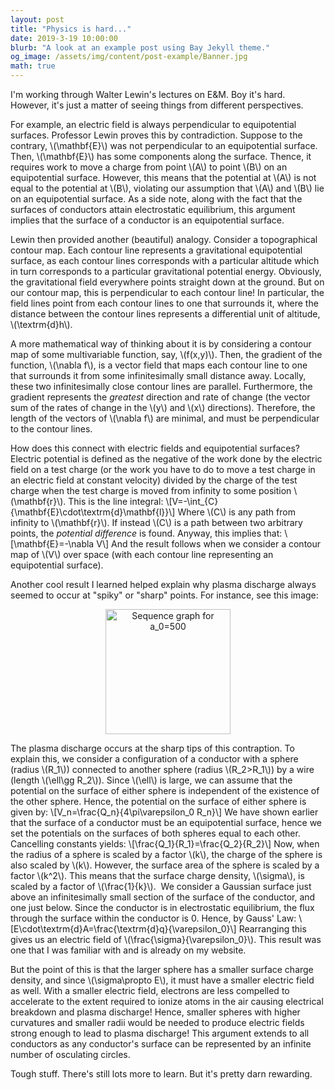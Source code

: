 ```yaml
---
layout: post
title: "Physics is hard..."
date: 2019-3-19 10:00:00
blurb: "A look at an example post using Bay Jekyll theme."
og_image: /assets/img/content/post-example/Banner.jpg
math: true
---
```


I'm working through Walter Lewin's lectures on E&M. Boy it's hard. However, it's just a matter of seeing things from different perspectives.

For example, an electric field is always perpendicular to equipotential surfaces. Professor Lewin proves this by contradiction. Suppose to the contrary, \\(\mathbf{E}\\) was not perpendicular to an equipotential surface. Then, \\(\mathbf{E}\\) has some components along the surface. Thence, it requires work to move a charge from point \\(A\\) to point \\(B\\) on an equipotential surface. However, this means that the potential at \\(A\\) is not equal to the potential at \\(B\\), violating our assumption that \\(A\\) and \\(B\\) lie on an equipotential surface. As a side note, along with the fact that the surfaces of conductors attain electrostatic equilibrium, this argument implies that the surface of a conductor is an equipotential surface.

Lewin then provided another (beautiful) analogy. Consider a topographical contour map. Each contour line represents a gravitational equipotential surface, as each contour lines corresponds with a particular altitude which in turn corresponds to a particular gravitational potential energy. Obviously, the gravitational field everywhere points straight down at the ground. But on our contour map, this is perpendicular to each contour line! In particular, the field lines point from each contour lines to one that surrounds it, where the distance between the contour lines represents a differential unit of altitude, \\(\textrm{d}h\\).

A more mathematical way of thinking about it is by considering a contour map of some multivariable function, say, \\(f(x,y)\\). Then, the gradient of the function, \\(\nabla f\\), is a vector field that maps each contour line to one that surrounds it from some infinitesimally small distance away. Locally, these two infinitesimally close contour lines are parallel. Furthermore, the gradient represents the *greatest* direction and rate of change (the vector sum of the rates of change in the \\(y\\) and \\(x\\) directions). Therefore, the length of the vectors of \\(\nabla f\\) are minimal, and must be perpendicular to the contour lines.

How does this connect with electric fields and equipotential surfaces? Electric potential is defined as the negative of the work done by the electric field on a test charge (or the work you have to do to move a test charge in an electric field at constant velocity) divided by the charge of the test charge when the test charge is moved from infinity to some position \\(\mathbf{r}\\). This is the line integral:
\\[V=-\int_{C}{\mathbf{E}\cdot\textrm{d}\mathbf{l}}\\]
Where \\(C\\) is any path from infinity to \\(\mathbf{r}\\). If instead \\(C\\) is a path between two arbitrary points, the *potential difference* is found. Anyway, this implies that:
\\[\mathbf{E}=-\nabla V\\]
And the result follows when we consider a contour map of \\(V\\) over space (with each contour line representing an equipotential surface).

Another cool result I learned helped explain why plasma discharge always seemed to occur at "spiky" or "sharp" points. For instance, see this image:
<div style="text-align: center;">
<img src="/bay/myassets/images/2019-3-19-Physics-is-hard-images/corona-discharge.jpg" alt="Sequence graph for a_0=500" width="200px">
</div>

The plasma discharge occurs at the sharp tips of this contraption. To explain this, we consider a configuration of a conductor with a sphere (radius \\(R_1\\)) connected to another sphere (radius \\(R_2>R_1\\)) by a wire (length \\(\ell\gg R_2\\)). Since \\(\ell\\) is large, we can assume that the potential on the surface of either sphere is independent of the existence of the other sphere. Hence, the potential on the surface of either sphere is given by:
\\[V_n=\frac{Q_n}{4\pi\varepsilon_0 R_n}\\]
We have shown earlier that the surface of a conductor must be an equipotential surface, hence we set the potentials on the surfaces of both spheres equal to each other. Cancelling constants yields:
\\[\frac{Q_1}{R_1}=\frac{Q_2}{R_2}\\]
Now, when the radius of a sphere is scaled by a factor \\(k\\), the charge of the sphere is also scaled by \\(k\\). However, the surface area of the sphere is scaled by a factor \\(k^2\\). This means that the surface charge density, \\(\sigma\\), is scaled by a factor of \\(\frac{1}{k}\\).
​
We consider a Gaussian surface just above an infinitesimally small section of the surface of the conductor, and one just below. Since the conductor is in electrostatic equilibrium, the flux through the surface within the conductor is 0. Hence, by Gauss' Law:
\\[E\cdot\textrm{d}A=\frac{\textrm{d}q}{\varepsilon_0}\\] 
Rearranging this gives us an electric field of \\(\frac{\sigma}{\varepsilon_0}\\). This result was one that I was familiar with and is already on my website.

But the point of this is that the larger sphere has a smaller surface charge density, and since \\(\sigma\propto E\\), it must have a smaller electric field as well. With a smaller electric field, electrons are less compelled to accelerate to the extent required to ionize atoms in the air causing electrical breakdown and plasma discharge! Hence, smaller spheres with higher curvatures and smaller radii would be needed to produce electric fields strong enough to lead to plasma discharge! This argument extends to all conductors as any conductor's surface can be represented by an infinite number of osculating circles.

Tough stuff. There's still lots more to learn. But it's pretty darn rewarding.